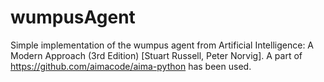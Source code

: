 # wumpusAgent

Simple implementation of the wumpus agent from Artificial Intelligence: A Modern Approach (3rd Edition) [Stuart Russell, Peter Norvig].
A part of https://github.com/aimacode/aima-python has been used.

